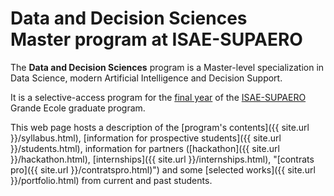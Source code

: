 # Data and Decision Sciences<br>Master program at ISAE-SUPAERO

The **Data and Decision Sciences** program is a Master-level specialization in Data Science, modern Artificial Intelligence and Decision Support.

It is a selective-access program for the [final year](https://www.isae-supaero.fr/en/academics/ingenieur-isae-supaero-msc/presentation/) of the [ISAE-SUPAERO](https://www.isae-supaero.fr/en) Grande Ecole graduate program.

This web page hosts a description of the [program's contents]({{ site.url }}/syllabus.html), [information for prospective students]({{ site.url }}/students.html), information for partners ([hackathon]({{ site.url }}/hackathon.html), [internships]({{ site.url }}/internships.html), "[contrats pro]({{ site.url }}/contratspro.html)") and some [selected works]({{ site.url }}/portfolio.html) from current and past students.

<!-- <leaflet><a class="buttons">Leaflet</a></leaflet> -->
